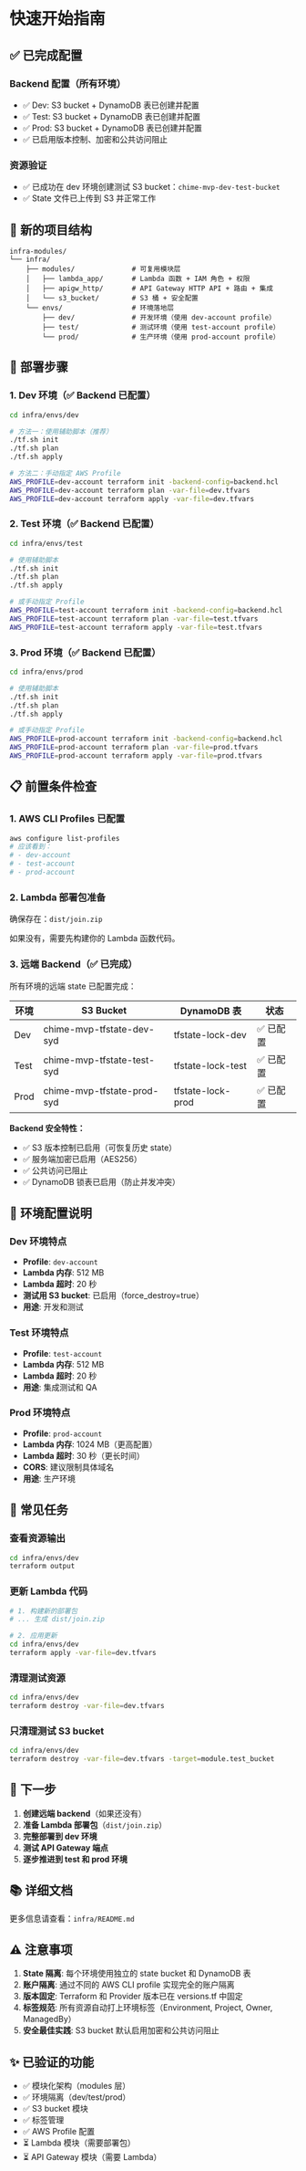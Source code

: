 # 快速开始指南

## ✅ 已完成配置

### Backend 配置（所有环境）
- ✅ Dev: S3 bucket + DynamoDB 表已创建并配置
- ✅ Test: S3 bucket + DynamoDB 表已创建并配置
- ✅ Prod: S3 bucket + DynamoDB 表已创建并配置
- ✅ 已启用版本控制、加密和公共访问阻止

### 资源验证
- ✅ 已成功在 dev 环境创建测试 S3 bucket：`chime-mvp-dev-test-bucket`
- ✅ State 文件已上传到 S3 并正常工作

## 📁 新的项目结构

```
infra-modules/
└── infra/
    ├── modules/              # 可复用模块层
    │   ├── lambda_app/       # Lambda 函数 + IAM 角色 + 权限
    │   ├── apigw_http/       # API Gateway HTTP API + 路由 + 集成
    │   └── s3_bucket/        # S3 桶 + 安全配置
    └── envs/                 # 环境落地层
        ├── dev/              # 开发环境（使用 dev-account profile）
        ├── test/             # 测试环境（使用 test-account profile）
        └── prod/             # 生产环境（使用 prod-account profile）
```

## 🚀 部署步骤

### 1. Dev 环境（✅ Backend 已配置）

```bash
cd infra/envs/dev

# 方法一：使用辅助脚本（推荐）
./tf.sh init
./tf.sh plan
./tf.sh apply

# 方法二：手动指定 AWS Profile
AWS_PROFILE=dev-account terraform init -backend-config=backend.hcl
AWS_PROFILE=dev-account terraform plan -var-file=dev.tfvars
AWS_PROFILE=dev-account terraform apply -var-file=dev.tfvars
```

### 2. Test 环境（✅ Backend 已配置）

```bash
cd infra/envs/test

# 使用辅助脚本
./tf.sh init
./tf.sh plan
./tf.sh apply

# 或手动指定 Profile
AWS_PROFILE=test-account terraform init -backend-config=backend.hcl
AWS_PROFILE=test-account terraform plan -var-file=test.tfvars
AWS_PROFILE=test-account terraform apply -var-file=test.tfvars
```

### 3. Prod 环境（✅ Backend 已配置）

```bash
cd infra/envs/prod

# 使用辅助脚本
./tf.sh init
./tf.sh plan
./tf.sh apply

# 或手动指定 Profile
AWS_PROFILE=prod-account terraform init -backend-config=backend.hcl
AWS_PROFILE=prod-account terraform plan -var-file=prod.tfvars
AWS_PROFILE=prod-account terraform apply -var-file=prod.tfvars
```

## 📋 前置条件检查

### 1. AWS CLI Profiles 已配置

```bash
aws configure list-profiles
# 应该看到：
# - dev-account
# - test-account
# - prod-account
```

### 2. Lambda 部署包准备

确保存在：`dist/join.zip`

如果没有，需要先构建你的 Lambda 函数代码。

### 3. 远端 Backend（✅ 已完成）

所有环境的远端 state 已配置完成：

| 环境 | S3 Bucket | DynamoDB 表 | 状态 |
|------|-----------|-------------|------|
| Dev | chime-mvp-tfstate-dev-syd | tfstate-lock-dev | ✅ 已配置 |
| Test | chime-mvp-tfstate-test-syd | tfstate-lock-test | ✅ 已配置 |
| Prod | chime-mvp-tfstate-prod-syd | tfstate-lock-prod | ✅ 已配置 |

**Backend 安全特性：**
- ✅ S3 版本控制已启用（可恢复历史 state）
- ✅ 服务端加密已启用（AES256）
- ✅ 公共访问已阻止
- ✅ DynamoDB 锁表已启用（防止并发冲突）

## 🔧 环境配置说明

### Dev 环境特点
- **Profile**: `dev-account`
- **Lambda 内存**: 512 MB
- **Lambda 超时**: 20 秒
- **测试用 S3 bucket**: 已启用（force_destroy=true）
- **用途**: 开发和测试

### Test 环境特点
- **Profile**: `test-account`
- **Lambda 内存**: 512 MB
- **Lambda 超时**: 20 秒
- **用途**: 集成测试和 QA

### Prod 环境特点
- **Profile**: `prod-account`
- **Lambda 内存**: 1024 MB（更高配置）
- **Lambda 超时**: 30 秒（更长时间）
- **CORS**: 建议限制具体域名
- **用途**: 生产环境

## 📝 常见任务

### 查看资源输出

```bash
cd infra/envs/dev
terraform output
```

### 更新 Lambda 代码

```bash
# 1. 构建新的部署包
# ... 生成 dist/join.zip

# 2. 应用更新
cd infra/envs/dev
terraform apply -var-file=dev.tfvars
```

### 清理测试资源

```bash
cd infra/envs/dev
terraform destroy -var-file=dev.tfvars
```

### 只清理测试 S3 bucket

```bash
cd infra/envs/dev
terraform destroy -var-file=dev.tfvars -target=module.test_bucket
```

## 🎯 下一步

1. **创建远端 backend**（如果还没有）
2. **准备 Lambda 部署包**（`dist/join.zip`）
3. **完整部署到 dev 环境**
4. **测试 API Gateway 端点**
5. **逐步推进到 test 和 prod 环境**

## 📚 详细文档

更多信息请查看：`infra/README.md`

## ⚠️ 注意事项

1. **State 隔离**: 每个环境使用独立的 state bucket 和 DynamoDB 表
2. **账户隔离**: 通过不同的 AWS CLI profile 实现完全的账户隔离
3. **版本固定**: Terraform 和 Provider 版本已在 versions.tf 中固定
4. **标签规范**: 所有资源自动打上环境标签（Environment, Project, Owner, ManagedBy）
5. **安全最佳实践**: S3 bucket 默认启用加密和公共访问阻止

## ✨ 已验证的功能

- ✅ 模块化架构（modules 层）
- ✅ 环境隔离（dev/test/prod）
- ✅ S3 bucket 模块
- ✅ 标签管理
- ✅ AWS Profile 配置
- ⏳ Lambda 模块（需要部署包）
- ⏳ API Gateway 模块（需要 Lambda）

